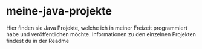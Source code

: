 # meine-java-projekte
Hier finden sie Java Projekte, welche ich in meiner Freizeit programmiert habe und veröffentlichen möchte. Informationen zu den einzelnen Projekten findest du in der Readme
